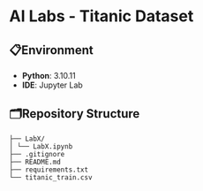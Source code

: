 # AI Labs - Titanic Dataset

## 📋Environment
- **Python**: 3.10.11
- **IDE**: Jupyter Lab

## 🗂️Repository Structure
```
├── LabX/
│ └── LabX.ipynb
├── .gitignore
├── README.md
├── requirements.txt
└── titanic_train.csv
```